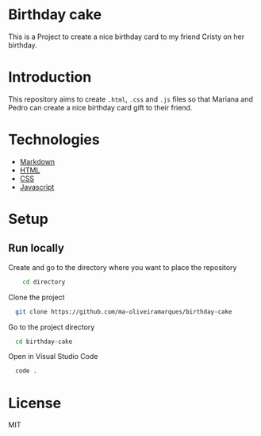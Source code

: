 # Birthday cake
This is a Project to create a nice birthday card to my friend Cristy on her birthday.

# Introduction

This repository aims to create `.html`, `.css` and `.js` files so that Mariana and Pedro can create a nice birthday card gift to their friend.

# Technologies

- [Markdown](https://www.markdownguide.org/basic-syntax/)
- [HTML](https://www.w3schools.com/html/html_basic.asp)
- [CSS](https://www.w3schools.com/css/default.asp)
- [Javascript](https://www.javascript.com)

# Setup

## Run locally

Create and go to the directory where you want to place the repository  

```bash
    cd directory
```
Clone the project

```bash
  git clone https://github.com/ma-oliveiramarques/birthday-cake

```

Go to the project directory

```bash
  cd birthday-cake
```

Open in Visual Studio Code

```bash
  code .
```

# License

MIT
